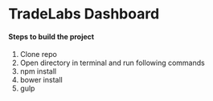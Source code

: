 # TradeLabs Dashboard

#### Steps to build the project
1. Clone repo
2. Open directory in terminal and run following commands
3. npm install
4. bower install
5. gulp
